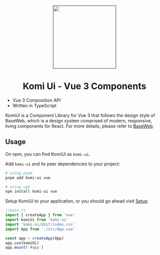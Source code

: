 <p align="center">
  <a href="">
    <img width="200px" src="https://komi-ui.netlify.app/logo.svg">
  </a>
</p>


<h1 align="center">Komi Ui - Vue 3 Components</h1>

* Vue 3 Composition API
* Written in TypeScript

KomiUi is a Component Library for Vue 3 that follows the design style of BaseWeb, which is a design system comprised of modern, responsive, living components for React. For more details, please refer to [BaseWeb](https://baseweb.design).



## Usage

On npm, you can find KomiUi as `komi-ui`.

Add `komi-ui` and its peer dependencies to your project:

```bash
# using pnpm
pnpm add komi-ui vue

# using npm
npm install komi-ui vue
```

Setup KomiUi to your application, or you should go ahead visit [Setup]()

```ts
//main.ts
import { createApp } from 'vue'
import komiUi from 'komi-ui'
import 'komi-ui/dist/index.css'
import App from './src/App.vue'

const app = createApp(App)
app.use(komiUi)
app.mount('#app')
```
